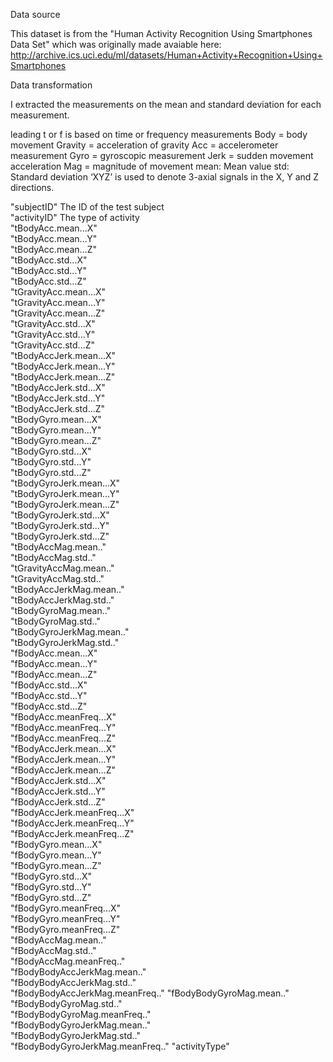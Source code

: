 Data source

This dataset is from the "Human Activity Recognition Using Smartphones Data Set" which was originally made avaiable here: http://archive.ics.uci.edu/ml/datasets/Human+Activity+Recognition+Using+Smartphones

Data transformation

I extracted the measurements on the mean and standard deviation for each measurement.

leading t or f is based on time or frequency measurements
Body = body movement
Gravity = acceleration of gravity
Acc = accelerometer measurement
Gyro = gyroscopic measurement
Jerk = sudden movement acceleration
Mag = magnitude of movement
mean: Mean value
std: Standard deviation
‘XYZ’ is used to denote 3-axial signals in the X, Y and Z directions.

"subjectID"  The ID of the test subject                   
"activityID"  The type of activity  
"tBodyAcc.mean...X"               
"tBodyAcc.mean...Y"              
 "tBodyAcc.mean...Z"             
 "tBodyAcc.std...X"               
 "tBodyAcc.std...Y"              
 "tBodyAcc.std...Z"               
 "tGravityAcc.mean...X"           
 "tGravityAcc.mean...Y"           
 "tGravityAcc.mean...Z"          
 "tGravityAcc.std...X"            
 "tGravityAcc.std...Y"           
 "tGravityAcc.std...Z"            
 "tBodyAccJerk.mean...X"       
 "tBodyAccJerk.mean...Y"          
 "tBodyAccJerk.mean...Z"      
 "tBodyAccJerk.std...X"           
 "tBodyAccJerk.std...Y"      
"tBodyAccJerk.std...Z"           
"tBodyGyro.mean...X"          
"tBodyGyro.mean...Y"             
 "tBodyGyro.mean...Z"            
"tBodyGyro.std...X"              
 "tBodyGyro.std...Y"           
"tBodyGyro.std...Z"              
"tBodyGyroJerk.mean...X"      
"tBodyGyroJerk.mean...Y"         
 "tBodyGyroJerk.mean...Z"      
"tBodyGyroJerk.std...X"          
 "tBodyGyroJerk.std...Y"      
"tBodyGyroJerk.std...Z"          
 "tBodyAccMag.mean.."         
"tBodyAccMag.std.."              
 "tGravityAccMag.mean.."       
"tGravityAccMag.std.."           
 "tBodyAccJerkMag.mean.."     
"tBodyAccJerkMag.std.."          
 "tBodyGyroMag.mean.."          
"tBodyGyroMag.std.."             
 "tBodyGyroJerkMag.mean.."     
"tBodyGyroJerkMag.std.."         
"fBodyAcc.mean...X"          
"fBodyAcc.mean...Y"              
 "fBodyAcc.mean...Z"          
"fBodyAcc.std...X"               
 "fBodyAcc.std...Y"          
"fBodyAcc.std...Z"               
 "fBodyAcc.meanFreq...X"     
"fBodyAcc.meanFreq...Y"          
 "fBodyAcc.meanFreq...Z"     
"fBodyAccJerk.mean...X"          
"fBodyAccJerk.mean...Y"      
"fBodyAccJerk.mean...Z"          
 "fBodyAccJerk.std...X"          
"fBodyAccJerk.std...Y"           
 "fBodyAccJerk.std...Z"         
"fBodyAccJerk.meanFreq...X"      
 "fBodyAccJerk.meanFreq...Y"   
"fBodyAccJerk.meanFreq...Z"      
 "fBodyGyro.mean...X"           
"fBodyGyro.mean...Y"             
 "fBodyGyro.mean...Z"          
"fBodyGyro.std...X"              
 "fBodyGyro.std...Y"           
"fBodyGyro.std...Z"              
 "fBodyGyro.meanFreq...X"       
"fBodyGyro.meanFreq...Y"         
 "fBodyGyro.meanFreq...Z"     
"fBodyAccMag.mean.."             
 "fBodyAccMag.std.."         
"fBodyAccMag.meanFreq.."         
 "fBodyBodyAccJerkMag.mean.."   
"fBodyBodyAccJerkMag.std.."      
"fBodyBodyAccJerkMag.meanFreq.."
"fBodyBodyGyroMag.mean.."        
 "fBodyBodyGyroMag.std.."        
"fBodyBodyGyroMag.meanFreq.."    
 "fBodyBodyGyroJerkMag.mean.."   
"fBodyBodyGyroJerkMag.std.."     
"fBodyBodyGyroJerkMag.meanFreq.."
"activityType"
